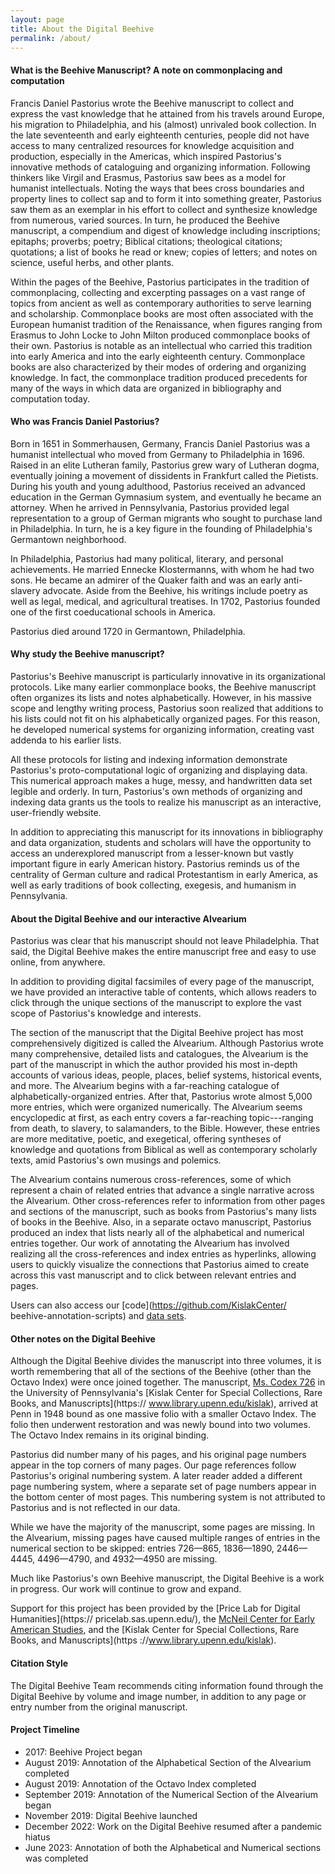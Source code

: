 ```yaml
---
layout: page
title: About the Digital Beehive
permalink: /about/
---
```


#### What is the Beehive Manuscript? A note on commonplacing and computation

Francis Daniel Pastorius wrote the Beehive manuscript to collect and express the vast knowledge that he 
attained from his travels around Europe, his migration to Philadelphia, and his (almost) unrivaled book 
collection. In the late seventeenth and early eighteenth centuries, people did not have access to many 
centralized resources for knowledge acquisition and production, especially in the Americas, which inspired 
Pastorius's innovative methods of cataloguing and organizing information. Following thinkers like Virgil 
and Erasmus, Pastorius saw bees as a model for humanist intellectuals. Noting the ways that bees cross 
boundaries and property lines to collect sap and to form it into something greater, Pastorius saw them as 
an exemplar in his effort to collect and synthesize knowledge from numerous, varied sources. In turn, he 
produced the Beehive manuscript, a compendium and digest of knowledge including inscriptions; epitaphs; 
proverbs; poetry; Biblical citations; theological citations; quotations; a list of books he read or knew; 
copies of letters; and notes on science, useful herbs, and other plants.

Within the pages of the Beehive, Pastorius participates in the tradition of commonplacing, collecting and 
excerpting passages on a vast range of topics from ancient as well as contemporary authorities to serve 
learning and scholarship. Commonplace books are most often associated with the European humanist tradition 
of the Renaissance, when figures ranging from Erasmus to John Locke to John Milton produced commonplace 
books of their own. Pastorius is notable as an intellectual who carried this tradition into early America 
and into the early eighteenth century. Commonplace books are also characterized by their modes of ordering 
and organizing knowledge. In fact, the commonplace tradition produced precedents for many of the ways in 
which data are organized in bibliography and computation today.

#### Who was Francis Daniel Pastorius?

Born in 1651 in Sommerhausen, Germany, Francis Daniel Pastorius was a humanist intellectual who moved from 
Germany to Philadelphia in 1696. Raised in an elite Lutheran family, Pastorius grew wary of Lutheran dogma, 
eventually joining a movement of dissidents in Frankfurt called the Pietists. During his youth and young 
adulthood, Pastorius received an advanced education in the German Gymnasium system, and eventually he 
became an attorney. When he arrived in Pennsylvania, Pastorius provided legal representation to a group of 
German migrants who sought to purchase land in Philadelphia. In turn, he is a key figure in the founding of 
Philadelphia's Germantown neighborhood.

In Philadelphia, Pastorius had many political, literary, and personal achievements. He married Ennecke 
Klostermanns, with whom he had two sons. He became an admirer of the Quaker faith and was an early 
anti-slavery advocate. Aside from the Beehive, his writings include poetry as well as legal, medical, and 
agricultural treatises. In 1702, Pastorius founded one of the first coeducational schools in America.

Pastorius died around 1720 in Germantown, Philadelphia.

#### Why study the Beehive manuscript?

Pastorius's Beehive manuscript is particularly innovative in its organizational protocols. Like many 
earlier commonplace books, the Beehive manuscript often organizes its lists and notes alphabetically. 
However, in his massive scope and lengthy writing process, Pastorius soon realized that additions to his 
lists could not fit on his alphabetically organized pages. For this reason, he developed numerical systems 
for organizing information, creating vast addenda to his earlier lists.

All these protocols for listing and indexing information demonstrate Pastorius's proto-computational logic 
of organizing and displaying data. This numerical approach makes a huge, messy, and handwritten data set 
legible and orderly. In turn, Pastorius's own methods of organizing and indexing data grants us the tools 
to realize his manuscript as an interactive, user-friendly website.

In addition to appreciating this manuscript for its innovations in bibliography and data organization, 
students and scholars will have the opportunity to access an underexplored manuscript from a lesser-known 
but vastly important figure in early American history. Pastorius reminds us of the centrality of German 
culture and radical Protestantism in early America, as well as early traditions of book collecting, 
exegesis, and humanism in Pennsylvania.

#### About the Digital Beehive and our interactive Alvearium

Pastorius was clear that his manuscript should not leave Philadelphia. That said, the Digital Beehive 
makes the entire manuscript free and easy to use online, from anywhere.

In addition to providing digital facsimiles of every page of the manuscript, we have provided an 
interactive table of contents, which allows readers to click through the unique sections of the manuscript 
to explore the vast scope of Pastorius's knowledge and interests.

The section of the manuscript that the Digital Beehive project has most comprehensively digitized is 
called the Alvearium. Although Pastorius wrote many comprehensive, detailed lists and catalogues, the 
Alvearium is the part of the manuscript in which the author provided his most in-depth accounts of various 
ideas, people, places, belief systems, historical events, and more. The Alvearium begins with a 
far-reaching catalogue of alphabetically-organized entries. After that, Pastorius wrote almost 5,000 more 
entries, which were organized numerically. The Alvearium seems encyclopedic at first, as each entry covers 
a far-reaching topic---ranging from death, to slavery, to salamanders, to the Bible. However, these 
entries are more meditative, poetic, and exegetical, offering syntheses of knowledge and quotations from 
Biblical as well as contemporary scholarly texts, amid Pastorius's own musings and polemics.

The Alvearium contains numerous cross-references, some of which represent a chain of related entries that 
advance a single narrative across the Alvearium. Other cross-references refer to information from other 
pages and sections of the manuscript, such as books from Pastorius's many lists of books in the Beehive. 
Also, in a separate octavo manuscript, Pastorius produced an index that lists nearly all of the 
alphabetical and numerical entries together. Our work of annotating the Alvearium has involved realizing 
all the cross-references and index entries as hyperlinks, allowing users to quickly visualize the 
connections that Pastorius aimed to create across this vast manuscript and to click between relevant 
entries and pages.

Users can also access our [code](https://github.com/KislakCenter/
beehive-annotation-scripts) and [data sets](https://github.com/KislakCenter/beehive-data).

#### Other notes on the Digital Beehive

Although the Digital Beehive divides the manuscript into three volumes, it is worth remembering that all 
of the sections of the Beehive (other than the Octavo Index) were once joined together. The manuscript, 
[Ms. Codex 726](https://franklin.library.upenn.edu/catalog/FRANKLIN_9924875473503681) in the University of 
Pennsylvania's [Kislak Center for Special Collections, Rare Books, and Manuscripts](https://
www.library.upenn.edu/kislak), arrived at Penn in 1948 bound as one massive folio with a smaller Octavo 
Index. The folio then underwent restoration and was newly bound into two volumes. The Octavo Index remains 
in its original binding. 

Pastorius did number many of his pages, and his original page numbers appear in the top corners of many 
pages. Our page references follow Pastorius's original numbering system. A later reader added a different 
page numbering system, where a separate set of page numbers appear in the bottom center of most pages. 
This numbering system is not attributed to Pastorius and is not reflected in our data.

While we have the majority of the manuscript, some pages are missing. In the Alvearium, missing pages have 
caused multiple ranges of entries in the numerical section to be skipped: entries 726&mdash;865, 
1836&mdash;1890, 2446&mdash;4445, 4496&mdash;4790, and 4932&mdash;4950 are missing.

Much like Pastorius's own Beehive manuscript, the Digital Beehive is a work in progress. Our work will 
continue to grow and expand.

Support for this project has been provided by the [Price Lab for Digital Humanities](https://
pricelab.sas.upenn.edu/), the [McNeil Center for Early American Studies](https://www.mceas.org),
and the [Kislak Center for Special Collections, Rare Books, and Manuscripts](https
://www.library.upenn.edu/kislak).

#### Citation Style

The Digital Beehive Team recommends citing information found through the Digital Beehive by volume and 
image number, in addition to any page or entry number from the original manuscript.

#### Project Timeline

- 2017: Beehive Project began
- August 2019: Annotation of the Alphabetical Section of the Alvearium completed
- August 2019: Annotation of the Octavo Index completed
- September 2019: Annotation of the Numerical Section of the Alvearium began
- November 2019: Digital Beehive launched
- December 2022: Work on the Digital Beehive resumed after a pandemic hiatus
- June 2023: Annotation of both the Alphabetical and Numerical sections was completed

